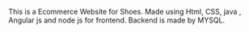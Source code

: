 This is a Ecommerce Website for Shoes.
Made using Html, CSS, java , Angular js and node js for frontend. Backend is made by MYSQL.
